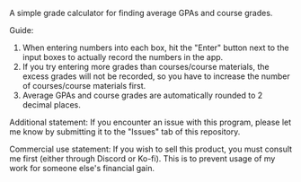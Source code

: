 A simple grade calculator for finding average GPAs and course grades.

Guide:
1. When entering numbers into each box, hit the "Enter" button next to the input boxes to actually record the numbers in the app.
2. If you try entering more grades than courses/course materials, the excess grades will not be recorded, so you have to increase the number of courses/course materials first.
3. Average GPAs and course grades are automatically rounded to 2 decimal places.

Additional statement: If you encounter an issue with this program, please let me know by submitting it to the "Issues" tab of this repository.

Commercial use statement: If you wish to sell this product, you must consult me first (either through Discord or Ko-fi). This is to prevent usage of my work for someone else's financial gain.
